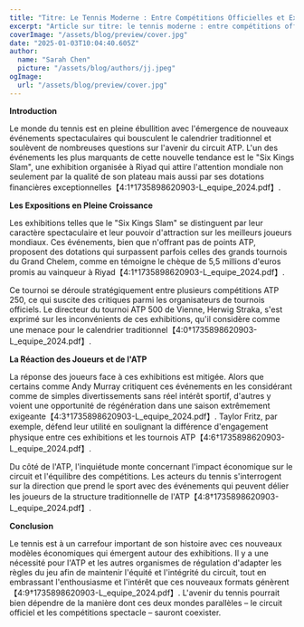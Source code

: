 ```yaml
---
title: "Titre: Le Tennis Moderne : Entre Compétitions Officielles et Exhibitions Spectaculaires"
excerpt: "Article sur titre: le tennis moderne : entre compétitions officielles et exhibitions spectaculaires"
coverImage: "/assets/blog/preview/cover.jpg"
date: "2025-01-03T10:04:40.605Z"
author:
  name: "Sarah Chen"
  picture: "/assets/blog/authors/jj.jpeg"
ogImage:
  url: "/assets/blog/preview/cover.jpg"
---
```


**Introduction**

Le monde du tennis est en pleine ébullition avec l'émergence de nouveaux événements spectaculaires qui bousculent le calendrier traditionnel et soulèvent de nombreuses questions sur l'avenir du circuit ATP. L'un des événements les plus marquants de cette nouvelle tendance est le "Six Kings Slam", une exhibition organisée à Riyad qui attire l'attention mondiale non seulement par la qualité de son plateau mais aussi par ses dotations financières exceptionnelles【4:1†1735898620903-L_equipe_2024.pdf】.

**Les Expositions en Pleine Croissance**

Les exhibitions telles que le "Six Kings Slam" se distinguent par leur caractère spectaculaire et leur pouvoir d'attraction sur les meilleurs joueurs mondiaux. Ces événements, bien que n'offrant pas de points ATP, proposent des dotations qui surpassent parfois celles des grands tournois du Grand Chelem, comme en témoigne le chèque de 5,5 millions d'euros promis au vainqueur à Riyad【4:1†1735898620903-L_equipe_2024.pdf】.

Ce tournoi se déroule stratégiquement entre plusieurs compétitions ATP 250, ce qui suscite des critiques parmi les organisateurs de tournois officiels. Le directeur du tournoi ATP 500 de Vienne, Herwig Straka, s'est exprimé sur les inconvénients de ces exhibitions, qu'il considère comme une menace pour le calendrier traditionnel【4:0†1735898620903-L_equipe_2024.pdf】.

**La Réaction des Joueurs et de l'ATP**

La réponse des joueurs face à ces exhibitions est mitigée. Alors que certains comme Andy Murray critiquent ces événements en les considérant comme de simples divertissements sans réel intérêt sportif, d'autres y voient une opportunité de régénération dans une saison extrêmement exigeante【4:3†1735898620903-L_equipe_2024.pdf】. Taylor Fritz, par exemple, défend leur utilité en soulignant la différence d'engagement physique entre ces exhibitions et les tournois ATP【4:6†1735898620903-L_equipe_2024.pdf】.

Du côté de l'ATP, l'inquiétude monte concernant l'impact économique sur le circuit et l'équilibre des compétitions. Les acteurs du tennis s'interrogent sur la direction que prend le sport avec des événements qui peuvent délier les joueurs de la structure traditionnelle de l'ATP【4:8†1735898620903-L_equipe_2024.pdf】.

**Conclusion**

Le tennis est à un carrefour important de son histoire avec ces nouveaux modèles économiques qui émergent autour des exhibitions. Il y a une nécessité pour l'ATP et les autres organismes de régulation d'adapter les règles du jeu afin de maintenir l'équité et l'intégrité du circuit, tout en embrassant l'enthousiasme et l'intérêt que ces nouveaux formats génèrent【4:9†1735898620903-L_equipe_2024.pdf】. L'avenir du tennis pourrait bien dépendre de la manière dont ces deux mondes parallèles – le circuit officiel et les compétitions spectacle – sauront coexister.